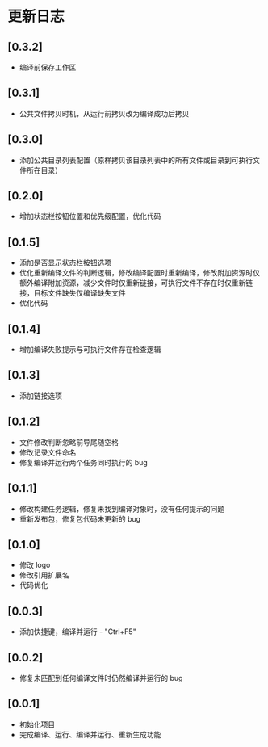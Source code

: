 # 更新日志

## [0.3.2]

- 编译前保存工作区

## [0.3.1]

- 公共文件拷贝时机，从运行前拷贝改为编译成功后拷贝

## [0.3.0]

- 添加公共目录列表配置（原样拷贝该目录列表中的所有文件或目录到可执行文件所在目录）

## [0.2.0]

- 增加状态栏按钮位置和优先级配置，优化代码

## [0.1.5]

- 添加是否显示状态栏按钮选项
- 优化重新编译文件的判断逻辑，修改编译配置时重新编译，修改附加资源时仅额外编译附加资源，减少文件时仅重新链接，可执行文件不存在时仅重新链接，目标文件缺失仅编译缺失文件
- 优化代码

## [0.1.4]

- 增加编译失败提示与可执行文件存在检查逻辑

## [0.1.3]

- 添加链接选项

## [0.1.2]

- 文件修改判断忽略前导尾随空格
- 修改记录文件命名
- 修复编译并运行两个任务同时执行的 bug

## [0.1.1]

- 修改构建任务逻辑，修复未找到编译对象时，没有任何提示的问题
- 重新发布包，修复包代码未更新的 bug

## [0.1.0]

- 修改 logo
- 修改引用扩展名
- 代码优化

## [0.0.3]

- 添加快捷键，编译并运行 - "Ctrl+F5"

## [0.0.2]

- 修复未匹配到任何编译文件时仍然编译并运行的 bug

## [0.0.1]

- 初始化项目
- 完成编译、运行、编译并运行、重新生成功能
